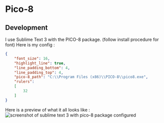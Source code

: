 # Pico-8

## Development
I use Sublime Text 3 with the PICO-8 package. (follow install procedure for font)
Here is my config :
```json
{
	"font_size": 16,
	"highlight_line": true,
	"line_padding_bottom": 4,
	"line_padding_top": 4,
	"pico-8_path": "C:\\Program Files (x86)\\PICO-8\\pico8.exe",
	"rulers":
	[
		32
	]
}
```
Here is a preview of what it all looks like :
![screenshot of sublime text 3 with pico-8 package configured](https://s3.eu-west-3.amazonaws.com/juke-github/pico8.png)
